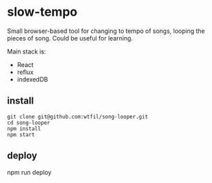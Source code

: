# slow-tempo
Small browser-based tool for changing to tempo of songs, looping the pieces of song. Could be useful for learning.

Main stack is:
* React
* reflux
* indexedDB

## install
  
    git clone git@github.com:wtfil/song-looper.git
    cd song-looper
    npm install
    npm start

## deploy
  
  npm run deploy
